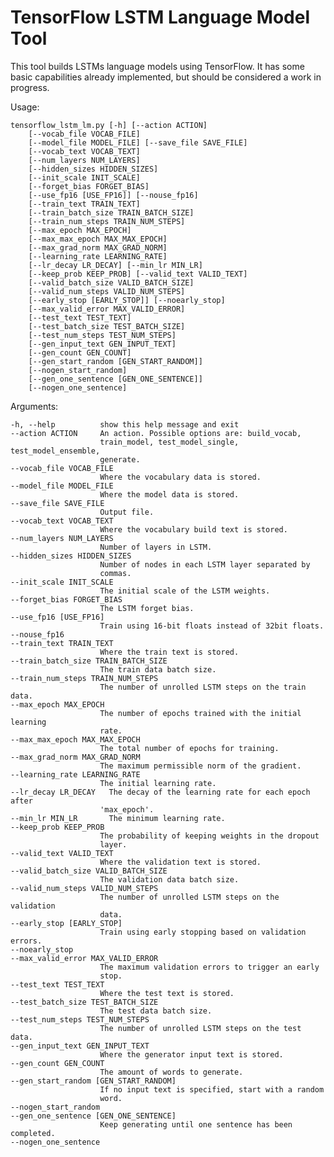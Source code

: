 # TensorFlow LSTM Language Model Tool

This tool builds LSTMs language models using TensorFlow. It has some basic capabilities already implemented, but should be considered a work in progress.

Usage: 

    tensorflow_lstm_lm.py [-h] [--action ACTION] 
        [--vocab_file VOCAB_FILE]
        [--model_file MODEL_FILE] [--save_file SAVE_FILE]
        [--vocab_text VOCAB_TEXT]
        [--num_layers NUM_LAYERS]
        [--hidden_sizes HIDDEN_SIZES]
        [--init_scale INIT_SCALE]
        [--forget_bias FORGET_BIAS]
        [--use_fp16 [USE_FP16]] [--nouse_fp16]
        [--train_text TRAIN_TEXT]
        [--train_batch_size TRAIN_BATCH_SIZE]
        [--train_num_steps TRAIN_NUM_STEPS]
        [--max_epoch MAX_EPOCH]
        [--max_max_epoch MAX_MAX_EPOCH]
        [--max_grad_norm MAX_GRAD_NORM]
        [--learning_rate LEARNING_RATE]
        [--lr_decay LR_DECAY] [--min_lr MIN_LR]
        [--keep_prob KEEP_PROB] [--valid_text VALID_TEXT]
        [--valid_batch_size VALID_BATCH_SIZE]
        [--valid_num_steps VALID_NUM_STEPS]
        [--early_stop [EARLY_STOP]] [--noearly_stop]
        [--max_valid_error MAX_VALID_ERROR]
        [--test_text TEST_TEXT]
        [--test_batch_size TEST_BATCH_SIZE]
        [--test_num_steps TEST_NUM_STEPS]
        [--gen_input_text GEN_INPUT_TEXT]
        [--gen_count GEN_COUNT]
        [--gen_start_random [GEN_START_RANDOM]]
        [--nogen_start_random]
        [--gen_one_sentence [GEN_ONE_SENTENCE]]
        [--nogen_one_sentence]

Arguments:

    -h, --help          show this help message and exit
    --action ACTION     An action. Possible options are: build_vocab,
                        train_model, test_model_single, test_model_ensemble,
                        generate.
    --vocab_file VOCAB_FILE
                        Where the vocabulary data is stored.
    --model_file MODEL_FILE
                        Where the model data is stored.
    --save_file SAVE_FILE
                        Output file.
    --vocab_text VOCAB_TEXT
                        Where the vocabulary build text is stored.
    --num_layers NUM_LAYERS
                        Number of layers in LSTM.
    --hidden_sizes HIDDEN_SIZES
                        Number of nodes in each LSTM layer separated by
                        commas.
    --init_scale INIT_SCALE
                        The initial scale of the LSTM weights.
    --forget_bias FORGET_BIAS
                        The LSTM forget bias.
    --use_fp16 [USE_FP16]
                        Train using 16-bit floats instead of 32bit floats.
    --nouse_fp16
    --train_text TRAIN_TEXT
                        Where the train text is stored.
    --train_batch_size TRAIN_BATCH_SIZE
                        The train data batch size.
    --train_num_steps TRAIN_NUM_STEPS
                        The number of unrolled LSTM steps on the train data.
    --max_epoch MAX_EPOCH
                        The number of epochs trained with the initial learning
                        rate.
    --max_max_epoch MAX_MAX_EPOCH
                        The total number of epochs for training.
    --max_grad_norm MAX_GRAD_NORM
                        The maximum permissible norm of the gradient.
    --learning_rate LEARNING_RATE
                        The initial learning rate.
    --lr_decay LR_DECAY   The decay of the learning rate for each epoch after
                        'max_epoch'.
    --min_lr MIN_LR       The minimum learning rate.
    --keep_prob KEEP_PROB
                        The probability of keeping weights in the dropout
                        layer.
    --valid_text VALID_TEXT
                        Where the validation text is stored.
    --valid_batch_size VALID_BATCH_SIZE
                        The validation data batch size.
    --valid_num_steps VALID_NUM_STEPS
                        The number of unrolled LSTM steps on the validation
                        data.
    --early_stop [EARLY_STOP]
                        Train using early stopping based on validation errors.
    --noearly_stop
    --max_valid_error MAX_VALID_ERROR
                        The maximum validation errors to trigger an early
                        stop.
    --test_text TEST_TEXT
                        Where the test text is stored.
    --test_batch_size TEST_BATCH_SIZE
                        The test data batch size.
    --test_num_steps TEST_NUM_STEPS
                        The number of unrolled LSTM steps on the test data.
    --gen_input_text GEN_INPUT_TEXT
                        Where the generator input text is stored.
    --gen_count GEN_COUNT
                        The amount of words to generate.
    --gen_start_random [GEN_START_RANDOM]
                        If no input text is specified, start with a random
                        word.
    --nogen_start_random
    --gen_one_sentence [GEN_ONE_SENTENCE]
                        Keep generating until one sentence has been completed.
    --nogen_one_sentence
